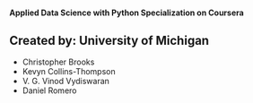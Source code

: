 
#### Applied Data Science with Python Specialization on Coursera

## Created by: University of Michigan
* Christopher Brooks
* Kevyn Collins-Thompson
* V. G. Vinod Vydiswaran
* Daniel Romero
